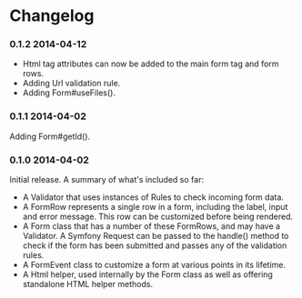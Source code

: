 Changelog
=========

### 0.1.2 2014-04-12

* Html tag attributes can now be added to the main form tag and form rows.
* Adding Url validation rule.
* Adding Form#useFiles().

### 0.1.1 2014-04-02

Adding Form#getId().

### 0.1.0 2014-04-02

Initial release. A summary of what's included so far:

* A Validator that uses instances of Rules to check incoming form data.
* A FormRow represents a single row in a form, including the label,
  input and error message. This row can be customized before being
  rendered.
* A Form class that has a number of these FormRows, and may have a
  Validator. A Symfony Request can be passed to the handle() method to
  check if the form has been submitted and passes any of the
  validation rules.
* A FormEvent class to customize a form at various points in its
  lifetime.
* A Html helper, used internally by the Form class as well as offering
  standalone HTML helper methods.
